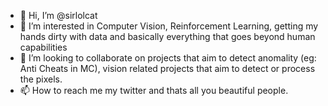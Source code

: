 - 👋 Hi, I’m @sirlolcat
- 👀 I’m interested in Computer Vision, Reinforcement Learning, getting my hands dirty with data and basically everything that goes beyond human capabilities
- 💞️ I’m looking to collaborate on projects that aim to detect anomality (eg: Anti Cheats in MC), vision related projects that aim to detect or process the pixels.
- 📫 How to reach me my twitter and thats all you beautiful people.

<!---
sirlolcat/sirlolcat is a ✨ special ✨ repository because its `README.md` (this file) appears on your GitHub profile.
You can click the Preview link to take a look at your changes.
--->
